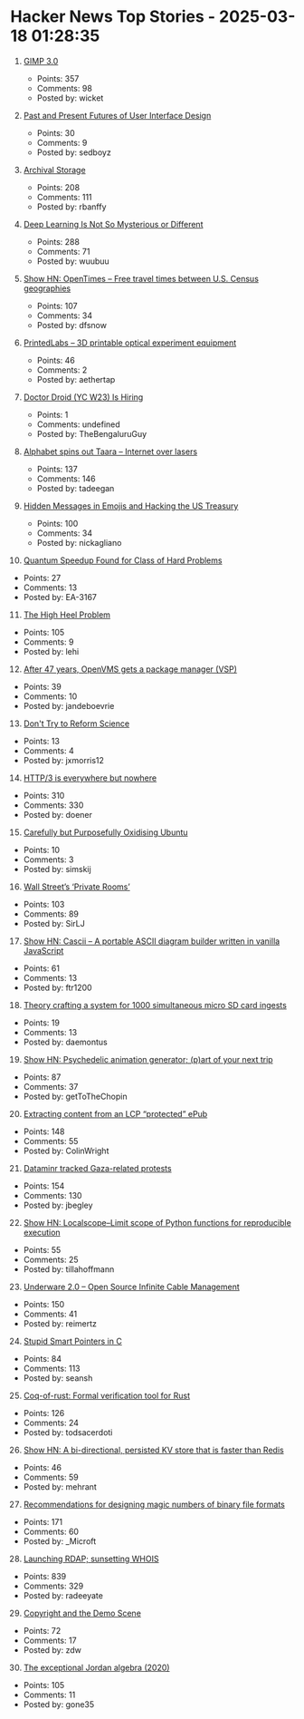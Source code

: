 # Hacker News Top Stories - 2025-03-18 01:28:35

1. [GIMP 3.0](https://testing.gimp.org/news/2025/03/16/gimp-3-0-released/)
   - Points: 357
   - Comments: 98
   - Posted by: wicket

2. [Past and Present Futures of User Interface Design](https://www.datagubbe.se/futui/)
   - Points: 30
   - Comments: 9
   - Posted by: sedboyz

3. [Archival Storage](https://blog.dshr.org/2025/03/archival-storage.html)
   - Points: 208
   - Comments: 111
   - Posted by: rbanffy

4. [Deep Learning Is Not So Mysterious or Different](https://arxiv.org/abs/2503.02113)
   - Points: 288
   - Comments: 71
   - Posted by: wuubuu

5. [Show HN: OpenTimes – Free travel times between U.S. Census geographies](https://opentimes.org)
   - Points: 107
   - Comments: 34
   - Posted by: dfsnow

6. [PrintedLabs – 3D printable optical experiment equipment](https://printedlabs.uni-bayreuth.de/en)
   - Points: 46
   - Comments: 2
   - Posted by: aethertap

7. [Doctor Droid (YC W23) Is Hiring](https://www.ycombinator.com/companies/doctor-droid/jobs/2v9x6QW-ai-lead)
   - Points: 1
   - Comments: undefined
   - Posted by: TheBengaluruGuy

8. [Alphabet spins out Taara – Internet over lasers](https://x.company/blog/posts/taara-graduation/)
   - Points: 137
   - Comments: 146
   - Posted by: tadeegan

9. [Hidden Messages in Emojis and Hacking the US Treasury](https://slamdunksoftware.substack.com/p/hidden-messages-in-emojis-and-hacking)
   - Points: 100
   - Comments: 34
   - Posted by: nickagliano

10. [Quantum Speedup Found for Class of Hard Problems](https://www.quantamagazine.org/quantum-speedup-found-for-huge-class-of-hard-problems-20250317/)
   - Points: 27
   - Comments: 13
   - Posted by: EA-3167

11. [The High Heel Problem](https://simonschreibt.de/gat/the-high-heel-problem/)
   - Points: 105
   - Comments: 9
   - Posted by: lehi

12. [After 47 years, OpenVMS gets a package manager (VSP)](https://raymii.org/s/blog/After_47_years_OpenVMS_gets_a_package_manager_VSP.html)
   - Points: 39
   - Comments: 10
   - Posted by: jandeboevrie

13. [Don't Try to Reform Science](https://maxwellforbes.com/posts/dont-try-to-reform-science/)
   - Points: 13
   - Comments: 4
   - Posted by: jxmorris12

14. [HTTP/3 is everywhere but nowhere](https://httptoolkit.com/blog/http3-quic-open-source-support-nowhere/)
   - Points: 310
   - Comments: 330
   - Posted by: doener

15. [Carefully but Purposefully Oxidising Ubuntu](https://jnsgr.uk/2025/03/carefully-but-purposefully-oxidising-ubuntu)
   - Points: 10
   - Comments: 3
   - Posted by: simskij

16. [Wall Street’s ‘Private Rooms’](https://www.bloomberg.com/news/features/2025-03-16/wall-street-s-dark-pools-grow-murkier-with-private-rooms)
   - Points: 103
   - Comments: 89
   - Posted by: SirLJ

17. [Show HN: Cascii – A portable ASCII diagram builder written in vanilla JavaScript](https://github.com/casparwylie/cascii-core)
   - Points: 61
   - Comments: 13
   - Posted by: ftr1200

18. [Theory crafting a system for 1000 simultaneous micro SD card ingests](https://forum.level1techs.com/t/theory-crafting-a-system-for-maximum-simultaneous-micro-sd-card-ingest/227159)
   - Points: 19
   - Comments: 13
   - Posted by: daemontus

19. [Show HN: Psychedelic animation generator; (p)art of your next trip](https://collidingscopes.github.io/liquid-shape-distortions/)
   - Points: 87
   - Comments: 37
   - Posted by: getToTheChopin

20. [Extracting content from an LCP “protected” ePub](https://shkspr.mobi/blog/2025/03/towards-extracting-content-from-an-lcp-protected-epub/)
   - Points: 148
   - Comments: 55
   - Posted by: ColinWright

21. [Dataminr tracked Gaza-related protests](https://theintercept.com/2025/03/17/lapd-surveillance-gaza-palestine-protests-dataminr/)
   - Points: 154
   - Comments: 130
   - Posted by: jbegley

22. [Show HN: Localscope–Limit scope of Python functions for reproducible execution](https://localscope.readthedocs.io/en/latest/)
   - Points: 55
   - Comments: 25
   - Posted by: tillahoffmann

23. [Underware 2.0 – Open Source Infinite Cable Management](https://makerworld.com/en/models/783010-underware-2-0-infinite-cable-management)
   - Points: 150
   - Comments: 41
   - Posted by: reimertz

24. [Stupid Smart Pointers in C](http://blog.kevinalbs.com/stupid_smart_pointers)
   - Points: 84
   - Comments: 113
   - Posted by: seansh

25. [Coq-of-rust: Formal verification tool for Rust](https://github.com/formal-land/coq-of-rust)
   - Points: 126
   - Comments: 24
   - Posted by: todsacerdoti

26. [Show HN: A bi-directional, persisted KV store that is faster than Redis](https://hpkv.io)
   - Points: 46
   - Comments: 59
   - Posted by: mehrant

27. [Recommendations for designing magic numbers of binary file formats](https://hackers.town/@zwol/114155595855705796)
   - Points: 171
   - Comments: 60
   - Posted by: _Microft

28. [Launching RDAP; sunsetting WHOIS](https://www.icann.org/en/announcements/details/icann-update-launching-rdap-sunsetting-whois-27-01-2025-en)
   - Points: 839
   - Comments: 329
   - Posted by: radeeyate

29. [Copyright and the Demo Scene](https://www.datagubbe.se/scenecop/)
   - Points: 72
   - Comments: 17
   - Posted by: zdw

30. [The exceptional Jordan algebra (2020)](https://cp4space.hatsya.com/2020/10/28/the-exceptional-jordan-algebra/)
   - Points: 105
   - Comments: 11
   - Posted by: gone35

